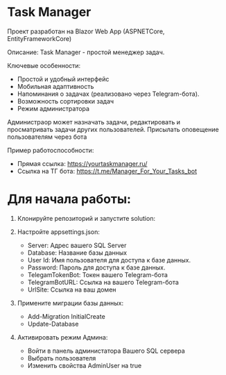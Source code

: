 # Task Manager 

Проект разработан на Blazor Web App (ASPNETCore, EntityFrameworkCore)

Описание:
Task Manager - простой менеджер задач.

Ключевые особенности:
*  Простой и удобный интерфейс
*  Мобильная адаптивность
*  Напоминания о задачах (реализовано через Telegram-бота).
*  Возможность сортировки задач
*  Режим администратора

Администраор может назначать задачи, редактировать и просматривать задачи
других пользователей. Присылать оповещение пользователям через бота

Пример работоспособности:

* Прямая ссылка: https://yourtaskmanager.ru/
* Ссылка на ТГ бота: https://t.me/Manager_For_Your_Tasks_bot

# Для начала работы:

1. Клонируйте репозиторий и запустите solution:
   
2. Настройте appsettings.json:
      *  Server: Адрес вашего SQL Server 
      *  Database: Название базы данных 
      *  User Id: Имя пользователя для доступа к базе данных.
      *  Password: Пароль для доступа к базе данных.
      *  TelegamTokenBot: Токен вашего Telegram-бота
      *  TelegramBotURL: Ссылка на вашего Telegram-бота
      *  UrlSite: Ссылка на ваш домен
    
3. Примените миграции базы данных:
   * Add-Migration InitialCreate
   * Update-Database

4. Активировать режим Админа:
    * Войти в панель администатора Вашего SQL сервера
    * Выбрать пользователя
    * Изменить свойства AdminUser на true

